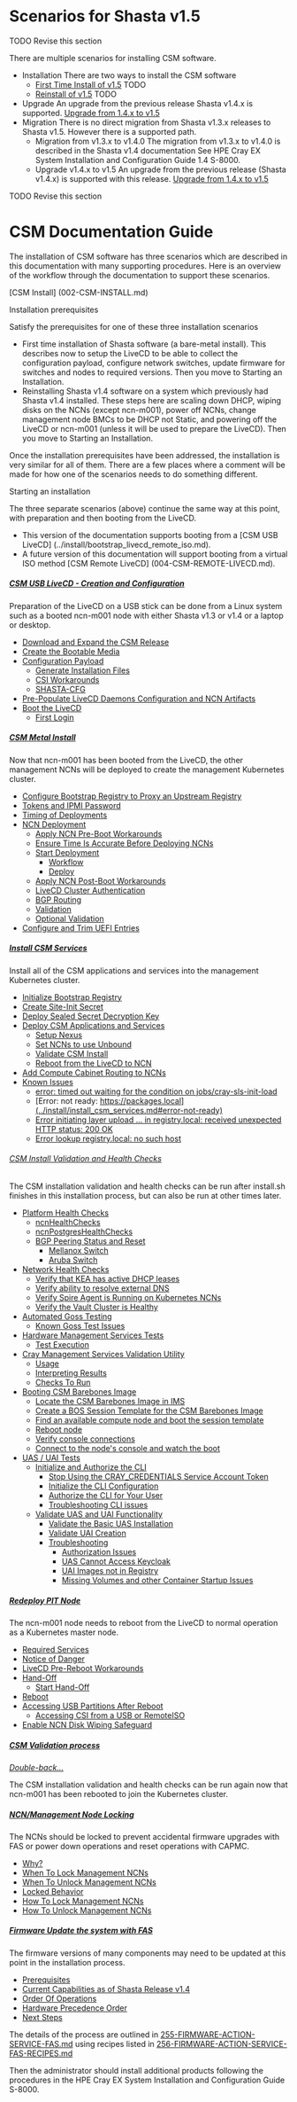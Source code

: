 # Scenarios for Shasta v1.5

TODO Revise this section

There are multiple scenarios for installing CSM software.

* Installation
  There are two ways to install the CSM software
  * [First Time Install of v1.5](#first-time)
    TODO 
  * [Reinstall of v1.5](#reinstall)
    TODO 
* Upgrade
  An upgrade from the previous release Shasta v1.4.x is supported.
  [Upgrade from 1.4.x to v1.5](../upgrade/index.md)
* Migration
  There is no direct migration from Shasta v1.3.x releases to Shasta v1.5.  However there is a supported path.
  * Migration from v1.3.x to v1.4.0
    The migration from v1.3.x to v1.4.0 is described in the Shasta v1.4 documentation
    See HPE Cray EX System Installation and Configuration Guide 1.4 S-8000.
  * Upgrade v1.4.x to v1.5
    An upgrade from the previous release (Shasta v1.4.x) is supported with this release.
    [Upgrade from 1.4.x to v1.5](../upgrade/index.md)


TODO Revise this section

# CSM Documentation Guide

The installation of CSM software has three scenarios which are described in this documentation with many supporting procedures.  Here is an overview of the workflow through the documentation to support these scenarios.

[CSM Install] (002-CSM-INSTALL.md)

Installation prerequisites

Satisfy the prerequisites for one of these three installation scenarios 

* First time installation of Shasta software (a bare-metal install).  This describes now to setup the LiveCD to be able to collect the configuration payload, configure network switches, update firmware for switches and nodes to required versions.  Then you move to Starting an Installation.
* Reinstalling Shasta v1.4 software on a system which previously had Shasta v1.4 installed.  These steps here are scaling down DHCP, wiping disks on the NCNs (except ncn-m001), power off NCNs, change management node BMCs to be DHCP not Static, and powering off the LiveCD or ncn-m001 (unless it will be used to prepare the LiveCD).  Then you move to Starting an Installation.

Once the installation prerequisites have been addressed, the installation is very similar for all of them.  There are a few places where a comment will be made for how one of the scenarios needs to do something different.

Starting an installation

The three separate scenarios (above) continue the same way at this point, with preparation and then booting from the LiveCD.  

* This version of the documentation supports booting from a [CSM USB LiveCD] (../install/bootstrap_livecd_remote_iso.md).
* A future version of this documentation will support booting from a virtual ISO method [CSM Remote LiveCD] (004-CSM-REMOTE-LIVECD.md). 

##### [CSM USB LiveCD - Creation and Configuration](064-LIVECD-USB-BOOT.md)

Preparation of the LiveCD on a USB stick can be done from a Linux system such as a booted ncn-m001 node with either Shasta v1.3 or v1.4 or a laptop or desktop.

* [Download and Expand the CSM Release](064-LIVECD-USB-BOOT.md#download-and-expand-the-csm-release)
* [Create the Bootable Media](064-LIVECD-USB-BOOT.md#create-the-bootable-media)
* [Configuration Payload](064-LIVECD-USB-BOOT.md#configuration-payload)
  * [Generate Installation Files](064-LIVECD-USB-BOOT.md#generate-installation-files)
  * [CSI Workarounds](064-LIVECD-USB-BOOT.md#csi-workarounds)
  * [SHASTA-CFG](064-LIVECD-USB-BOOT.md#shasta-cfg)
* [Pre-Populate LiveCD Daemons Configuration and NCN Artifacts](064-LIVECD-USB-BOOT.md#pre-populate-livecd-daemons-configuration-and-ncn-artifacts)
* [Boot the LiveCD](064-LIVECD-USB-BOOT.md#boot-the-livecd)
  * [First Login](064-LIVECD-USB-BOOT.md#first-login)

##### [CSM Metal Install](005-CSM-METAL-INSTALL.md)

Now that ncn-m001 has been booted from the LiveCD, the other management NCNs will be deployed to create the management Kubernetes cluster.

* [Configure Bootstrap Registry to Proxy an Upstream Registry](005-CSM-METAL-INSTALL.md#configure-bootstrap-registry-to-proxy-an-upstream-registry)
* [Tokens and IPMI Password](005-CSM-METAL-INSTALL.md#tokens-and-ipmi-password)
* [Timing of Deployments](005-CSM-METAL-INSTALL.md#timing-of-deployments)
* [NCN Deployment](005-CSM-METAL-INSTALL.md#ncn-deployment)
  * [Apply NCN Pre-Boot Workarounds](005-CSM-METAL-INSTALL.md#apply-ncn-pre-boot-workarounds)
  * [Ensure Time Is Accurate Before Deploying NCNs](005-CSM-METAL-INSTALL.md#ensure-time-is-accurate-before-deploying-ncns)
  * [Start Deployment](005-CSM-METAL-INSTALL.md#start-deployment)
    * [Workflow](005-CSM-METAL-INSTALL.md#workflow)
    * [Deploy](005-CSM-METAL-INSTALL.md#deploy)
  * [Apply NCN Post-Boot Workarounds](005-CSM-METAL-INSTALL.md#apply-ncn-post-boot-workarounds)
  * [LiveCD Cluster Authentication](005-CSM-METAL-INSTALL.md#livecd-cluster-authentication)
  * [BGP Routing](005-CSM-METAL-INSTALL.md#bgp-routing)
  * [Validation](005-CSM-METAL-INSTALL.md#validation)
  * [Optional Validation](005-CSM-METAL-INSTALL.md#optional-validation)
* [Configure and Trim UEFI Entries](005-CSM-METAL-INSTALL.md#configure-and-trim-uefi-entries)


##### [Install CSM Services](../install/install_csm_services.md)

Install all of the CSM applications and services into the management Kubernetes cluster.

* [Initialize Bootstrap Registry](../install/install_csm_services.md#initialize-bootstrap-registry)
* [Create Site-Init Secret](../install/install_csm_services.md#create-site-init-secret)
* [Deploy Sealed Secret Decryption Key](../install/install_csm_services.md#deploy-sealed-secret-decryption-key)
* [Deploy CSM Applications and Services](../install/install_csm_services.md#deploy-csm-applications-and-services)
  * [Setup Nexus](../install/install_csm_services.md#setup-nexus)
  * [Set NCNs to use Unbound](../install/install_csm_services.md#set-ncns-to-use-unbound)
  * [Validate CSM Install](../install/install_csm_services.md#validate-csm-install)
  * [Reboot from the LiveCD to NCN](../install/install_csm_services.md#reboot-from-the-livecd-to-ncn)
* [Add Compute Cabinet Routing to NCNs](../install/install_csm_services.md#add-compute-cabinet-routing-to-ncns)
* [Known Issues](../install/install_csm_services.md#known-issues)
  * [error: timed out waiting for the condition on jobs/cray-sls-init-load](../install/install_csm_services.md#error-timed-out-sls-init-load-job)
  * [Error: not ready: https://packages.local](../install/install_csm_services.md#error-not-ready)
  * [Error initiating layer upload ... in registry.local: received unexpected HTTP status: 200 OK](../install/install_csm_services.md#error-initiating-layer-upload)
  * [Error lookup registry.local: no such host](../install/install_csm_services.md#error-registry-local-no-such-host)

<a name="csm-install-validation-and-health-checks"></a> 
###### [CSM Install Validation and Health Checks](008-CSM-VALIDATION.md)

The CSM installation validation and health checks can be run after install.sh finishes in this installation process, but can also be run at other times later.

* [Platform Health Checks](008-CSM-VALIDATION.md#platform-health-checks)
  * [ncnHealthChecks](008-CSM-VALIDATION.md#pet-ncnhealthchecks)
  * [ncnPostgresHealthChecks](008-CSM-VALIDATION.md#pet-ncnpostgreshealthchecks)
  * [BGP Peering Status and Reset](008-CSM-VALIDATION.md#pet-bgp)
    * [Mellanox Switch](008-CSM-VALIDATION.md#pet-bgp-mellanox)
    * [Aruba Switch](008-CSM-VALIDATION.md#pet-bgp-aruba)
* [Network Health Checks](008-CSM-VALIDATION.md#network-health-checks)
  * [Verify that KEA has active DHCP leases](008-CSM-VALIDATION.md#net-kea)
  * [Verify ability to resolve external DNS](008-CSM-VALIDATION.md#net-extdns)
  * [Verify Spire Agent is Running on Kubernetes NCNs](008-CSM-VALIDATION.md#net-spire)
  * [Verify the Vault Cluster is Healthy](008-CSM-VALIDATION.md#net-vault)
* [Automated Goss Testing](008-CSM-VALIDATION.md#automated-goss-testing)
  * [Known Goss Test Issues](008-CSM-VALIDATION.md#autogoss-issues)
* [Hardware Management Services Tests](008-CSM-VALIDATION.md#hms-tests)
  * [Test Execution](008-CSM-VALIDATION.md#hms-exec)
* [Cray Management Services Validation Utility](008-CSM-VALIDATION.md#cms-validation-utility)
  * [Usage](008-CSM-VALIDATION.md#cms-usage)
  * [Interpreting Results](008-CSM-VALIDATION.md#cms-results)
  * [Checks To Run](008-CSM-VALIDATION.md#cms-checks)
* [Booting CSM Barebones Image](008-CSM-VALIDATION.md#booting-csm-barebones-image)
  * [Locate the CSM Barebones Image in IMS](008-CSM-VALIDATION.md#csm-ims)
  * [Create a BOS Session Template for the CSM Barebones Image](008-CSM-VALIDATION.md#csm-bst)
  * [Find an available compute node and boot the session template](008-CSM-VALIDATION.md#csm-node)
  * [Reboot node](008-CSM-VALIDATION.md#csm-reboot)
  * [Verify console connections](008-CSM-VALIDATION.md#csm-consoles)
  * [Connect to the node's console and watch the boot](008-CSM-VALIDATION.md#csm-watch)
* [UAS / UAI Tests](008-CSM-VALIDATION.md#uas-uai-tests)
  * [Initialize and Authorize the CLI](008-CSM-VALIDATION.md#uas-uai-init-cli)
    * [Stop Using the CRAY_CREDENTIALS Service Account Token](008-CSM-VALIDATION.md#uas-uai-init-cli-stop)
    * [Initialize the CLI Configuration](008-CSM-VALIDATION.md#uas-uai-init-cli-init)
    * [Authorize the CLI for Your User](008-CSM-VALIDATION.md#uas-uai-init-cli-auth)
    * [Troubleshooting CLI issues](008-CSM-VALIDATION.md#uas-uai-init-cli-debug)
  * [Validate UAS and UAI Functionality](008-CSM-VALIDATION.md#uas-uai-validate)
    * [Validate the Basic UAS Installation](008-CSM-VALIDATION.md#uas-uai-validate-install)
    * [Validate UAI Creation](008-CSM-VALIDATION.md#uas-uai-validate-create)
    * [Troubleshooting](008-CSM-VALIDATION.md#uas-uai-validate-debug)
      * [Authorization Issues](008-CSM-VALIDATION.md#uas-uai-validate-debug-auth)
      * [UAS Cannot Access Keycloak](008-CSM-VALIDATION.md#uas-uai-validate-debug-keycloak)
      * [UAI Images not in Registry](008-CSM-VALIDATION.md#uas-uai-validate-debug-registry)
      * [Missing Volumes and other Container Startup Issues](008-CSM-VALIDATION.md#uas-uai-validate-debug-container)

##### [Redeploy PIT Node](../install/redeploy_pit_node.md)

The ncn-m001 node needs to reboot from the LiveCD to normal operation as a Kubernetes master node.

* [Required Services](../install/redeploy_pit_node.md#required-services)
* [Notice of Danger](../install/redeploy_pit_node.md#notice-of-danger)
* [LiveCD Pre-Reboot Workarounds](../install/redeploy_pit_node.md#livecd-pre-reboot-workarounds)
* [Hand-Off](../install/redeploy_pit_node.md#hand-off)
  * [Start Hand-Off](../install/redeploy_pit_node.md#start-hand-off)
* [Reboot](../install/redeploy_pit_node.md#reboot)
* [Accessing USB Partitions After Reboot](../install/redeploy_pit_node.md#accessing-usb-partitions-after-reboot)
  * [Accessing CSI from a USB or RemoteISO](../install/redeploy_pit_node.md#accessing-csi-from-a-usb-or-remoteiso)
* [Enable NCN Disk Wiping Safeguard](../install/redeploy_pit_node.md#enable-ncn-disk-wiping-safeguard)

##### [CSM Validation process](008-CSM-VALIDATION.md)

[*Double-back...*](#csm-install-validation-and-health-checks)

The CSM installation validation and health checks can be run again now that ncn-m001 has been rebooted to join the Kubernetes cluster. 

##### [NCN/Management Node Locking](009-NCN-LOCKING.md) 

The NCNs should be locked to prevent accidental firmware upgrades with FAS or power down operations and reset operations with CAPMC.

* [Why?](009-NCN-LOCKING.md#why)
* [When To Lock Management NCNs](009-NCN-LOCKING.md#when-to-lock-management-ncns)
* [When To Unlock Management NCNs](009-NCN-LOCKING.md#when-to-unlock-management-ncns)
* [Locked Behavior](009-NCN-LOCKING.md#locked-behavior)
* [How To Lock Management NCNs](009-NCN-LOCKING.md#how-to-lock-management-ncns)
* [How To Unlock Management NCNs](009-NCN-LOCKING.md#how-to-unlock-management-ncns)


##### [Firmware Update the system with FAS](../operations/update_firmware_with_fas.md)

The firmware versions of many components may need to be updated at this point in the installation process.

* [Prerequisites](../operations/update_firmware_with_fas.md#prerequisites)
* [Current Capabilities as of Shasta Release v1.4](../operations/update_firmware_with_fas.md#current-capabilities)
* [Order Of Operations](../operations/update_firmware_with_fas.md#order-of-operations)
* [Hardware Precedence Order](../operations/update_firmware_with_fas.md#hardware-precedence-order)
* [Next Steps](../operations/update_firmware_with_fas.md#next-steps)


The details of the process are outlined in [255-FIRMWARE-ACTION-SERVICE-FAS.md](255-FIRMWARE-ACTION-SERVICE-FAS.md) using recipes listed in [256-FIRMWARE-ACTION-SERVICE-FAS-RECIPES.md](256-FIRMWARE-ACTION-SERVICE-FAS-RECIPES.md)

Then the administrator should install additional products following the procedures in the HPE Cray EX System Installation and Configuration Guide S-8000.
